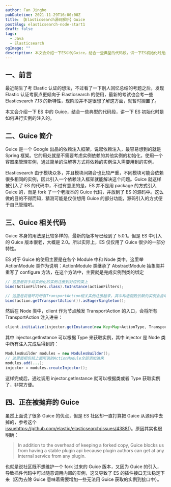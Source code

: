 ```yaml
---
author: Fan Jingbo
pubDatetime: 2021-11-29T16:00:00Z
title: 【Elasticsearch源码解析】Guice
postSlug: elasticsearch-node-start1
draft: false
tags:
  - Java
  - Elasticsearch
ogImage: ""
description: 本文会介绍一下ES中的Guice，结合一些典型的代码段，讲一下ES初始化时是如何进行实例的注入的。
---
```


## 一、前言

最近萌生了考 Elastic 认证的想法，不过看了一下别人回忆总结的考题之后，发现 Elastic 认证考察点更倾向于 Elasticsearch 的使用，最新的考试也会考一些 Elasticsearch 7.13 的新特性，现阶段并不是很想了解这方面，就暂时搁置了。

本文会介绍一下 ES 中的 Guice，结合一些典型的代码段，讲一下 ES 初始化时是如何进行实例的注入的。

## 二、Guice 简介

Guice 是一个 Google 出品的依赖注入框架，说起依赖注入，最容易想到的就是 Spring 框架。它的用处就是不需要考虑实例依赖的其他实例的初始化，使用一个容器来管理实例，通过简单的注解等方式将依赖的实例注入需要用到的实例。

Elasticsearch 由于模块众多，并且模块间耦合也比较严重，不同模块可能会依赖很多相同的实例，因此引入一个依赖注入框架就能解决这个问题。Guice 就这样被引入了 ES 的代码中，不过有意思的是，ES 并不是用 package 的方式引入 Guice 的，而是 fork 了一个老版本的 Guice 代码，并放到了 ES 的源码中。这么做的目的不得而知，猜测可能是仅仅想用 Guice 的部分功能，源码引入的方式便于自己管理吧。

## 三、Guice 相关代码

Guice 本身的用法是比较多样的，最新的版本号已经到了 5.0.1。但是 ES 中引入的 Guice 版本很老，大概是 2.0。所以实际上，ES 仅仅用了 Guice 很少的一部分特性。

ES 对于 Guice 的使用主要是在各个 Module 中和 Node 类中。这里举 ActionModule 类作为说明：ActionModule 类继承了 AbstractModule 抽象类并重写了 configure 方法，在这个方法中，主要就是完成实例到类的绑定

```java
// 这里是将手动实例化的实例注册到对应的类上
bind(ActionFilters.class).toInstance(actionFilters);

// 这里是将循环将所有TransportAction相关实例注册起来，其中构造函数依赖的实例会自动注入
bind(action.getTransportAction()).asEagerSingleton();
```

然后在 Node 类中，client 作为节点触发 TransportAction 的入口，会将所有 TransportAction 注入进来：

```java
client.initialize(injector.getInstance(new Key<Map<ActionType, TransportAction>>() {}), () -> clusterService.localNode().getId(), transportService.getRemoteClusterService(), namedWriteableRegistry);
```

其中 injector.getInstance 可以根据 Type 来获取实例，其中 injector 是 Node 类中所有注入完成后得到的：

```java
ModulesBuilder modules = new ModulesBuilder();
// 这里面把包括上面所说的ActionModule全部添加进来
modules.add(...);
injector = modules.createInjector();
```

这样完成后，通过调用 injector.getInstance 就可以根据类或者 Type 获取实例了，非常方便。

## 四、正在被抛弃的 Guice

虽然上面说了很多 Guice 的优点，但是 ES 社区却一直打算把 Guice 从源码中去掉的，参考这个[issue](https://github.com/elastic/elasticsearch/issues/43881)https://github.com/elastic/elasticsearch/issues/43881)。原因其实也很明确：

> In addition to the overhead of keeping a forked copy, Guice blocks us from having a stable plugin api because plugin authors can get at any internal service from any plugin.

也就是说社区既不想维护一个 fork 过来的 Guice 版本，又因为 Guice 的引入，导致插件代码中可以随意调用内部的实例，这又导致了 ES 的插件接口无法稳定下来（因为去除 Guice 意味着需要增加一些无法用 Guice 获取的实例到接口中）。
